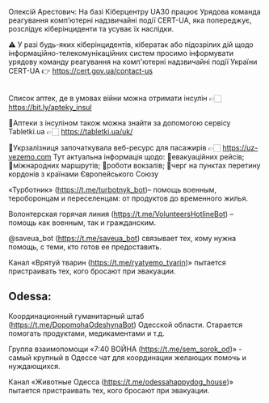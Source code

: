 
Олексій Арестович: На базі Кіберцентру UA30 працює Урядова команда реагування комп’ютерні надзвичайні події CERT-UA, яка попереджує, розслідує кіберінциденти та усуває їх наслідки.

⚠️ У разі будь-яких кіберінцидентів, кібератак або підозрілих дій щодо інформаційно-телекомунікаційних систем просимо інформувати урядову команду реагування на комп'ютерні надзвичайні події України CERT-UA 👉 https://cert.gov.ua/contact-us

\
Список аптек, де в умовах війни можна отримати інсулін 👉🏻  https://bit.ly/apteky_insul

🔺Аптеки з інсуліном також можна знайти за допомогою сервісу Tabletki.ua 👉🏻 https://tabletki.ua/uk/

🔺Укрзалізниця започаткувала веб-ресурс для пасажирів 👉🏻 https://uz-vezemo.com
Тут актуальна інформація щодо:
🔻евакуаційних рейсів;
🔻міжнародних маршрутів;
🔻роботи вокзалів;
🔻черг на пунктах перетину кордонів з країнами Європейського Союзу


«Турботник» (https://t.me/turbotnyk_bot)– помощь военным, тероборонцам и переселенцам: от продуктов до временного жилья.

Волонтерская горячая линия (https://t.me/VolunteersHotlineBot) – помощь как военным, так и гражданским.

@saveua_bot (https://t.me/saveua_bot) связывает тех, кому нужна помощь, с теми, кто готов ее предоставить.

Канал «Врятуй тварин (https://t.me/ryatyemo_tvarin)» пытается пристраивать тех, кого бросают при эвакуации. 


## Odessa:
Координационный гуманитарный штаб (https://t.me/DopomohaOdeshynaBot) Одесской области. Старается помогать продуктами,  медикаментами и т.д. 

Группа взаимопомощи «7:40 ВОЙНА (https://t.me/sem_sorok_od)»  - самый крупный в Одессе чат для координации желающих помочь и нуждающихся.

Канал «Животные Одесса (https://t.me/odessahappydog_house)» пытается пристраивать тех, кого бросают при эвакуации. 
